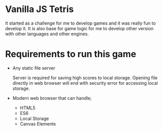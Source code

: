 # Vanilla JS Tetris

It started as a challenge for me to develop games and it was really fun to develop it. It is also base for game logic for me to develop other version with other languages and other engines.

# Requirements to run this game

- Any static file server

	Server is required for saving high scores to local storage. Opening file directly in web browser will end with security error for accessing local storage.

- Modern web browser that can handle;
	- HTML5
	- ES6
	- Local Storage
	- Canvas Elements